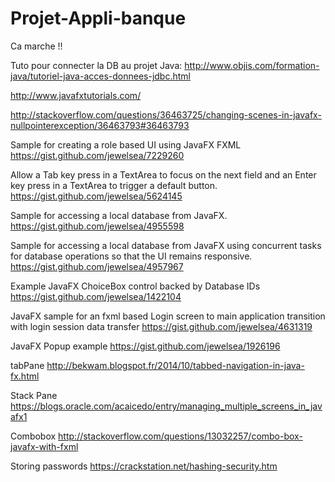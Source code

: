 # Projet-Appli-banque


Ca marche !!

Tuto pour connecter la DB au projet Java:
http://www.objis.com/formation-java/tutoriel-java-acces-donnees-jdbc.html


http://www.javafxtutorials.com/

http://stackoverflow.com/questions/36463725/changing-scenes-in-javafx-nullpointerexception/36463793#36463793

Sample for creating a role based UI using JavaFX FXML 
https://gist.github.com/jewelsea/7229260

Allow a Tab key press in a TextArea to focus on the next field and an Enter key press in a TextArea to trigger a default button. 
https://gist.github.com/jewelsea/5624145

Sample for accessing a local database from JavaFX.
https://gist.github.com/jewelsea/4955598

Sample for accessing a local database from JavaFX using concurrent tasks for database operations so that the UI remains responsive. 
https://gist.github.com/jewelsea/4957967

Example JavaFX ChoiceBox control backed by Database IDs 
https://gist.github.com/jewelsea/1422104

JavaFX sample for an fxml based Login screen to main application transition with login session data transfer 
https://gist.github.com/jewelsea/4631319

JavaFX Popup example 
https://gist.github.com/jewelsea/1926196

tabPane
http://bekwam.blogspot.fr/2014/10/tabbed-navigation-in-java-fx.html

Stack Pane 
https://blogs.oracle.com/acaicedo/entry/managing_multiple_screens_in_javafx1

Combobox
http://stackoverflow.com/questions/13032257/combo-box-javafx-with-fxml

Storing passwords 
https://crackstation.net/hashing-security.htm

